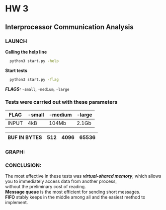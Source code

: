 
# HW 3
## Interprocessor Communication Analysis

### LAUNCH
__Calling the help line__ <br/>
```bash
  python3 start.py -help
```
__Start tests__ <br/>
``` bash
  python3 start.py -flag
```
___FLAGS:___ ```-small```, ```-medium```, ```-large```<br/>

### Tests were carried out with these parameters

|FLAG  | -small |-medium|-large|
|------|--------|-------|------|
|INPUT | 4kB    | 104Mb |2.1Gb |


|BUF IN BYTES  |512 | 4096 | 65536 | 
|--------------|----|------|-------|


### GRAPH: 



### CONCLUSION: 

The most effective in these tests was ___virtual-shared memory___, which allows you to immediately access data from another process,<br/>
without the preliminary cost of reading.<br/>
__Message queue__  is the most efficient for sending short messages.<br/>
__FIFO__ stably keeps in the middle among all and the easiest method to implement.<br/>

